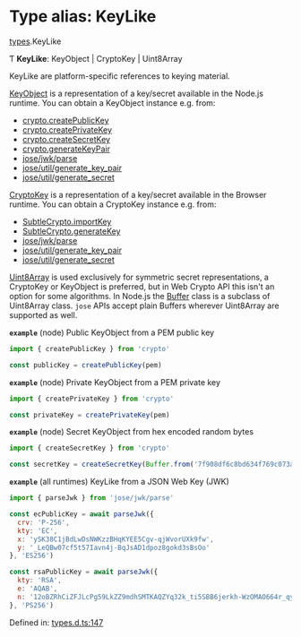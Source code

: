 # Type alias: KeyLike

[types](../modules/types.md).KeyLike

Ƭ **KeyLike**: KeyObject \| CryptoKey \| Uint8Array

KeyLike are platform-specific references to keying material.

[KeyObject](https://nodejs.org/api/crypto.html#crypto_class_keyobject) is a representation of a
key/secret available in the Node.js runtime. You can obtain a KeyObject instance e.g. from:

- [crypto.createPublicKey](https://nodejs.org/api/crypto.html#crypto_crypto_createpublickey_key)
- [crypto.createPrivateKey](https://nodejs.org/api/crypto.html#crypto_crypto_createprivatekey_key)
- [crypto.createSecretKey](https://nodejs.org/api/crypto.html#crypto_crypto_createsecretkey_key_encoding)
- [crypto.generateKeyPair](https://nodejs.org/api/crypto.html#crypto_crypto_generatekeypair_type_options_callback)
- [jose/jwk/parse](../functions/jwk_parse.parsejwk.md#readme)
- [jose/util/generate_key_pair](../functions/util_generate_key_pair.generatekeypair.md#readme)
- [jose/util/generate_secret](../functions/util_generate_secret.generatesecret.md#readme)

[CryptoKey](https://developer.mozilla.org/en-US/docs/Web/API/CryptoKey) is a representation of a
key/secret available in the Browser runtime. You can obtain a CryptoKey instance e.g. from:

- [SubtleCrypto.importKey](https://developer.mozilla.org/en-US/docs/Web/API/SubtleCrypto/importKey)
- [SubtleCrypto.generateKey](https://developer.mozilla.org/en-US/docs/Web/API/SubtleCrypto/generateKey)
- [jose/jwk/parse](../functions/jwk_parse.parsejwk.md#readme)
- [jose/util/generate_key_pair](../functions/util_generate_key_pair.generatekeypair.md#readme)
- [jose/util/generate_secret](../functions/util_generate_secret.generatesecret.md#readme)

[Uint8Array](https://developer.mozilla.org/en-US/docs/Web/JavaScript/Reference/Global_Objects/Uint8Array)
is used exclusively for symmetric secret representations, a CryptoKey or KeyObject is
preferred, but in Web Crypto API this isn't an option for some algorithms.
In Node.js the [Buffer](https://nodejs.org/api/buffer.html#buffer_buffer) class is a subclass of Uint8Array
class. `jose` APIs accept plain Buffers wherever Uint8Array are supported as well.

**`example`** (node) Public KeyObject from a PEM public key
```js
import { createPublicKey } from 'crypto'

const publicKey = createPublicKey(pem)
```

**`example`** (node) Private KeyObject from a PEM private key
```js
import { createPrivateKey } from 'crypto'

const privateKey = createPrivateKey(pem)
```

**`example`** (node) Secret KeyObject from hex encoded random bytes
```js
import { createSecretKey } from 'crypto'

const secretKey = createSecretKey(Buffer.from('7f908df6c8bd634f769c073a48986d77677b79bc6aa19b106f976f2db18d38c2', 'hex'))
```

**`example`** (all runtimes) KeyLike from a JSON Web Key (JWK)
```js
import { parseJwk } from 'jose/jwk/parse'

const ecPublicKey = await parseJwk({
  crv: 'P-256',
  kty: 'EC',
  x: 'ySK38C1jBdLwDsNWKzzBHqKYEE5Cgv-qjWvorUXk9fw',
  y: '_LeQBw07cf5t57Iavn4j-BqJsAD1dpoz8gokd3sBsOo'
}, 'ES256')

const rsaPublicKey = await parseJwk({
  kty: 'RSA',
  e: 'AQAB',
  n: '12oBZRhCiZFJLcPg59LkZZ9mdhSMTKAQZYq32k_ti5SBB6jerkh-WzOMAO664r_qyLkqHUSp3u5SbXtseZEpN3XPWGKSxjsy-1JyEFTdLSYe6f9gfrmxkUF_7DTpq0gn6rntP05g2-wFW50YO7mosfdslfrTJYWHFhJALabAeYirYD7-9kqq9ebfFMF4sRRELbv9oi36As6Q9B3Qb5_C1rAzqfao_PCsf9EPsTZsVVVkA5qoIAr47lo1ipfiBPxUCCNSdvkmDTYgvvRm6ZoMjFbvOtgyts55fXKdMWv7I9HMD5HwE9uW839PWA514qhbcIsXEYSFMPMV6fnlsiZvQQ'
}, 'PS256')
```

Defined in: [types.d.ts:147](https://github.com/panva/jose/blob/v3.11.6/src/types.d.ts#L147)
